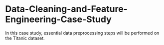 # Data-Cleaning-and-Feature-Engineering-Case-Study
In this case study, essential data preprocessing steps will be performed on the Titanic  dataset. 
